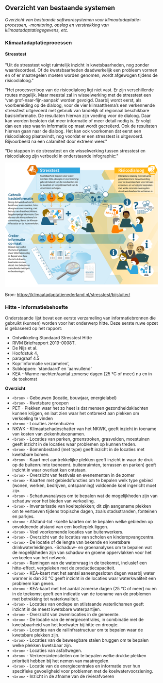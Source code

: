 ## Overzicht van bestaande systemen

*Overzicht van bestaande softwaresystemen voor klimaatadaptatie-processen, -monitoring, opslag en verstrekking van klimaatadaptatiegegevens, etc.* 

### Klimaatadaptatieprocessen

#### Stresstest
"Uit de stresstest volgt ruimtelijk inzicht in kwetsbaarheden, nog zonder waardeoordeel. Of de kwetsbaarheden daadwerkelijk een probleem vormen en of er maatregelen moeten worden genomen, wordt afgewogen tijdens de risicodialoog."

"Het procesverloop van de risicodialoog ligt niet vast. Er zijn verschillende routes mogelijk. Maar meestal zal in wisselwerking met de stresstest een ‘van grof-naar-fijn-aanpak’ worden gevolgd. Daarbij wordt eerst, als voorbereiding op de dialoog, voor de vier klimaatthema’s een verkennende stresstest uitgevoerd met gebruik van landelijk of regionaal beschikbare basisinformatie. De resultaten hiervan zijn voeding voor de dialoog. Daar kan worden besloten dat meer informatie of meer detail nodig is. Er volgt dan een stap waarin informatie op maat wordt gecreëerd. Ook de resultaten hiervan gaan naar de dialoog. Het kan ook voorkomen dat eerst een risicodialoog plaatsvindt, nog voordat er een stresstest is uitgevoerd. Bijvoorbeeld na een calamiteit door extreem weer."

"De stappen in de stresstest en de wisselwerking tussen stresstest en risicodialoog zijn verbeeld in onderstaande infographic:"

   ![Infographic Stresstest](/media/infographic_stresstest.png)
   
Bron: https://klimaatadaptatienederland.nl/stresstest/bijsluiter/

### Hitte - Informatiebehoefte

Onderstaande lijst bevat een eerste verzameling van informatiebronnen die gebruikt (kunnen) worden voor het onderwerp hitte.
Deze eerste ruwe opzet is gebaseerd op het rapport: 

 - Ontwikkeling Standaard Stresstest Hitte
 - RIVM Briefrapport 2019-0008T.
 - De Nijs et al.
 - Hoofdstuk 4,
 - paragraaf 4.5 
 - Kop:'informatie verzamelen',
 - Subkoppen: 'standaard' en 'aanvullend'
 - KEA   - Warme nachten/aantal zomerse dagen (25 °C of meer) nu en in de toekomst 

**Overzicht**

 - `<bron>`   - Gebouwen (locatie, bouwjaar, energielabel)
 - `<bron>`   - Kwetsbare groepen
 - PET   - Plekken waar het zo heet is dat mensen gezondheidsklachten kunnen krijgen, en laat zien waar het ontbreekt aan plekken om verkoeling te vinden
 - `<bron>`   - Locaties ziekenhuizen
 - NKWK  - Klimaatschadeschatter van het NKWK, geeft inzicht in toename van kosten van ziekenhuisopnamen.
 - `<bron>`   - Locaties van parken, groenstroken, grasvelden, moestuinen geeft inzicht in de locaties waar problemen op kunnen treden.
 - `<bron>`   - Bomenbestand (met type)  geeft inzicht in de locaties met kwetsbare bomen.
 - `<bron>`   - Kaart met aantrekkelijke plekken  geeft inzicht in waar de druk op de buitenruimte toeneemt. buitenruimten, terrassen en parken)  geeft inzicht in waar overlast kan ontstaan.
 - `<bron>`   - Overzicht van festivals en evenementen in de zomer
 - `<bron>`   - Kaarten met gebiedsfuncties  om te bepalen welk type gebied (wonen, werken, bedrijven, ontspanning) voldoende koel ingericht moet zijn.
 - `<bron>`   - Schaduwanalyses om te bepalen wat de mogelijkheden zijn van schaduw voor het bieden van verkoeling.
 - `<bron>`   - Inventarisatie van koelteplekken; dit zijn aangename plekken om te vertoeven tijdens tropische dagen, zoals stadsstranden, fonteinen en parkjes.
 - `<bron>`   - Afstand-tot   -koelte kaarten  om te bepalen welke gebieden op onvoldoende afstand van een koelteplek liggen.
 - `<bron>`   - Veel voorkomende locaties van buitenwerkers.
 - `<bron>`   - Overzicht van de locaties van scholen en kinderopvangcentra.
 - `<bron>`   - De locatie of de lengte van bekende en kwetsbare drinkwaterleidingen. -Schaduw- en groenanalyses  om te bepalen wat de mogelijkheden zijn van schaduw en groene oppervlakken voor het verkoelen van het netwerk.
 - `<bron>`   - Ramingen van de watervraag in de toekomst, inclusief een hitte-effect, vergeleken met de productiecapaciteit.
 - `<bron>`   - KEA-kaart met het aantal aaneengesloten dagen waarbij water warmer is dan 20 °C  geeft inzicht in de locaties waar waterkwaliteit een probleem kan geven. 
 - `<bron>`   - KEA-kaart met het aantal zomerse dagen (25 °C of meer) nu en in de toekomst  geeft een indicatie van de toename van de problemen met betrekking tot waterkwaliteit.
 - `<bron>`   - Locaties van ondiepe en stilstaande waterlichamen  geeft inzicht in de meest kwetsbare waterpartijen.
 - `<bron>`   - Overzicht van zwemlocaties in de gemeente.
 - `<bron>`   - De locatie van de energiecentrales, in combinatie met de kwetsbaarheid van het koelwater bij hitte en droogte.
 - `<bron>`   - Locaties van de railinfrastructuur om te bepalen waar de kwetsbare plekken zijn.
 - `<bron>`   - Locaties van de beweegbare stalen bruggen  om te bepalen welke plekken kwetsbaar zijn. 
 - `<bron>`   - Locaties van asfaltwegen.
 - `<bron>`   - Verkeersintensiteiten om te bepalen welke drukke plekken prioriteit hebben bij het nemen van maatregelen.
 - `<bron>`   - Locatie van de energiecentrales en informatie over hun specifieke gevoeligheid voor problemen met de koelwatervoorziening.
 - `<bron>`   - Inzicht in de afname van de rivierafvoeren